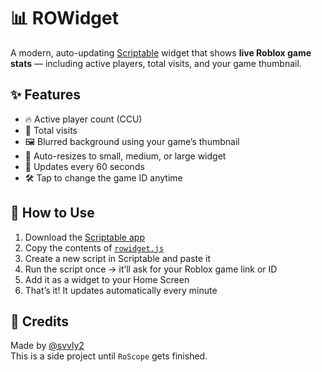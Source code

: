 # 📊 ROWidget

A modern, auto-updating [Scriptable](https://scriptable.app) widget that shows **live Roblox game stats** — including active players, total visits, and your game thumbnail.

## ✨ Features
- 🔥 Active player count (CCU)
- 👣 Total visits
- 🖼 Blurred background using your game’s thumbnail
- 🎯 Auto-resizes to small, medium, or large widget
- 🔁 Updates every 60 seconds
- 🛠 Tap to change the game ID anytime

## 📲 How to Use

1. Download the [Scriptable app](https://apps.apple.com/us/app/scriptable/id1405459188)
2. Copy the contents of [`rowidget.js`](rowidget.js)
3. Create a new script in Scriptable and paste it
4. Run the script once → it’ll ask for your Roblox game link or ID
5. Add it as a widget to your Home Screen
6. That’s it! It updates automatically every minute

## 🧠 Credits

Made by [@svvly2](https://x.com/devycreates)  
This is a side project until `RoScope` gets finished.
